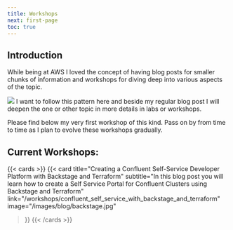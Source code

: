 ```yaml
---
title: Workshops
next: first-page
toc: true
---
```


## Introduction

While being at AWS I loved the concept of having blog posts  for smaller chunks of information and workshops for diving deep into various aspects of the topic.

![](/images/workshops/AWS_Blog+Workshop.png) 
I want to follow this pattern here and beside my regular blog post I will deepen the one or other topic in more details in labs or workshops.

Please find below my very first workshop of this kind. Pass on by from time to time as I plan to evolve these workshops gradually.

## Current Workshops:


{{< cards >}}
  {{< card 
    title="Creating a Confluent Self-Service Developer Platform with Backstage and Terraform"
    subtitle="In this blog post you will learn how to create a Self Service Portal for Confluent Clusters using Backstage and Terraform"
    link="/workshops/confluent_self_service_with_backstage_and_terraform"
    image="/images/blog/backstage.jpg" 
  >}}
{{< /cards >}}